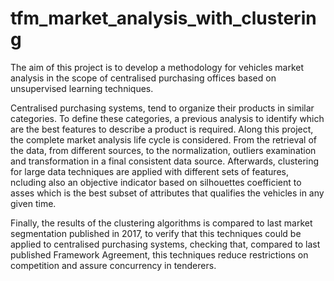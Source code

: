 # tfm_market_analysis_with_clustering

The aim of this project is to develop a methodology for vehicles market analysis in the scope of centralised purchasing offices 
based on unsupervised learning techniques. 

Centralised purchasing systems, tend to organize their products in similar categories. 
To define these categories, a previous analysis to identify which are the best features to 
describe a product is required. Along this project, the complete market analysis life cycle is considered. 
From the retrieval of the data, from different sources, to the normalization, 
outliers examination and transformation in a final consistent data source. 
Afterwards, clustering for large data techniques are applied with different sets of features, 
ncluding also an objective indicator based on silhouettes coefficient to asses which is the best subset 
of attributes that qualifies the vehicles in any given time. 

Finally, the results of the clustering algorithms is compared to last market segmentation published in 2017, 
to verify that this techniques could be applied to centralised purchasing systems, checking that, 
compared to last published Framework Agreement, this techniques reduce restrictions on competition 
and assure concurrency in tenderers.
